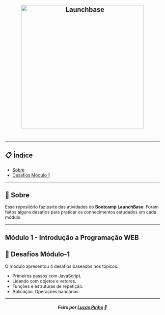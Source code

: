 <h2 align="center">
    <img alt="Launchbase" src="https://storage.googleapis.com/golden-wind/bootcamp-launchbase/logo.png" width="400px" />
    <br>
    </br>
</h2>

---

## 📋 Índice

- [Sobre](#sobre)
- [Desafios Módulo 1](#desafio)

---
<a id="sobre"></a>
## 🔖 Sobre

Esse repositório faz parte das atividades do <strong>Bootcamp LaunchBase</strong>. Foram feitos alguns desafios para praticar os conhecimentos estudados em cada módulo.

---
<h2 aling="center">      
    Módulo 1 - Introdução a Programação WEB
</h2> 

<a id="desafio"></a>
## 🚀 Desafios Módulo-1

O módulo apresentou 4 desafios baseados nos tópicos:

- Primeiros passos com JavaScript.
- Lidando com objetos e vetores. 
- Funções e estruturas de repetição. 
- Aplicação: Operações bancárias. 


---

<h5 align="center">
    Feito por <a href="https://www.linkedin.com/in/lucas-m-pinho//" target="_blank">Lucas Pinho</a> 🚀
</h5>